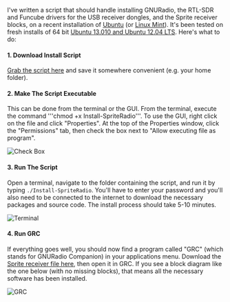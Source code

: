 I've written a script that should handle installing GNURadio, the RTL-SDR and Funcube drivers for the USB receiver dongles, and the Sprite receiver blocks, on a recent installation of [Ubuntu](http://www.ubuntu.com/) (or [Linux Mint](http://linuxmint.com/)). It's been tested on fresh installs of 64 bit [Ubuntu 13.010 and Ubuntu 12.04 LTS](http://www.ubuntu.com/download/desktop). Here's what to do:

#### 1. Download Install Script
[Grab the script here](https://raw.github.com/zacinaction/kicksat-groundstation/master/Install-SpriteRadio) and save it somewhere convenient (e.g. your home folder).

#### 2. Make The Script Executable
This can be done from the terminal or the GUI. From the terminal, execute the command '''chmod +x Install-SpriteRadio'''. To use the GUI, right click on the file and click "Properties". At the top of the Properties window, click the "Permissions" tab, then check the box next to "Allow executing file as program".

![Check Box](https://dl.dropboxusercontent.com/u/19178351/GItHub%20Wiki%20Pictures/GNURadio_CheckBox.png)

#### 3. Run The Script
Open a terminal, navigate to the folder containing the script, and run it by typing `./Install-SpriteRadio`. You'll have to enter your password and you'll also need to be connected to the internet to download the necessary packages and source code. The install process should take 5-10 minutes.

![Terminal](https://dl.dropboxusercontent.com/u/19178351/GItHub%20Wiki%20Pictures/GNURadio_Term.png)

#### 4. Run GRC
If everything goes well, you should now find a program called "GRC" (which stands for GNURadio Companion) in your applications menu. Download the [Sprite receiver file here](https://raw.github.com/zacinaction/kicksat-groundstation/master/Sprite%20Receiver.grc), then open it in GRC. If you see a block diagram like the one below (with no missing blocks), that means all the necessary software has been installed.

![GRC](https://dl.dropboxusercontent.com/u/19178351/GItHub%20Wiki%20Pictures/GNURadio_GRC.png)